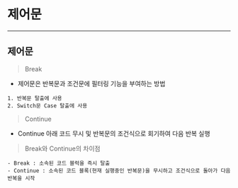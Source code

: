 # 제어문
---
제어문
---
> Break<br>
- 제어문은 반복문과 조건문에 필터링 기능을 부여하는 방법
```
1. 반복문 탈출에 사용
2. Switch문 Case 탈출에 사용
```
> Continue<br>
- Continue 아래 코드 무시 및 반복문의 조건식으로 회기하여 다음 반복 실행
> Break와 Continue의 차이점<br>
```
- Break : 소속된 코드 블럭을 즉시 탈출
- Continue : 소속된 코드 블록(현재 실행중인 반복문)을 무시하고 조건식으로 돌아가 다음 반복을 시작
```
